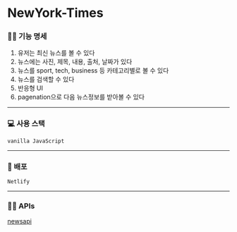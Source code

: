 # NewYork-Times

### ✍🏻 기능 명세

1. 유저는 최신 뉴스를 볼 수 있다
2. 뉴스에는 사진, 제목, 내용, 출처, 날짜가 있다
3. 뉴스를 sport, tech, business 등 카테고리별로 볼 수 있다
4. 뉴스를 검색할 수 있다
5. 반응형 UI
6. pagenation으로 다음 뉴스정보를 받아볼 수 있다

---

### 💻 사용 스택

`vanilla JavaScript` 

---

### 🎨 배포

`Netlify`

---

### 🤙🏻 APIs

[newsapi](https://newsapi.org/docs/endpoints/top-headlines)
